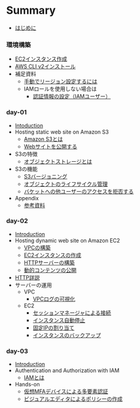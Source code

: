 # Summary

- [はじめに](README.md)

### 環境構築

- [EC2インスタンス作成](./day-01/create_ec2_instance.md)
- [AWS CLI v2インストール](./day-01/install_awscliv2.md)
- 補足資料
  - [手動でリージョン設定するには](./day-01/how_to_set_region_manually.md)
  - IAMロールを使用しない場合は
    - [認証情報の設定（IAMユーザー）](./day-01/set_authentication_with_iamuser.md)

### day-01

- [Intoduction](./day-01/README.md)
- Hosting static web site on Amazon S3
  - [Amazon S3とは](./day-01/s3_introduction.md)
  - [Webサイトを公開する](./day-01/publish_website.md)
- S3の特徴
  - [オブジェクトストレージとは](./day-01/what_is_object_storage.md)
- S3の機能
  - [S3バージョニング](./day-01/s3_versioning.md)
  - [オブジェクトのライフサイクル管理](./day-01/management_of_lifecycle.md)
  - [バケットへの他ユーザーのアクセスを拒否する](./day-01/deny_access_to_bucket.md)
- Appendix
  - [参考資料](./day-01/s3_reference.md)

### day-02

- [Introduction](./day-02/README.md)
- Hosting dynamic web site on Amazon EC2
  - [VPCの構築](./day-02/build_vpc.md)
  - [EC2インスタンスの作成](./day-02/create_ec2.md)
  - [HTTPサーバーの構築](./day-02/build_http_server.md)
  - [動的コンテンツの公開](./day-02/configuration_of_cgi.md)
- [HTTP詳説](./day-02/http_request.md)
- サーバーの運用
    - VPC
		- [VPCログの可視化](./day-02/vpc_flow_log.md)
    - EC2
      - [セッションマネージャによる接続](./day-02/connect_with_session_manager.md)
      - [インスタンス自動停止](./day-02/auto_stop_ec2_instance.md)
      - [固定IPの割り当て](./day-02/assign_elastic_ip.md)
      - [インスタンスのバックアップ](./day-02/backup_ec2_instance.md)

### day-03

- [Introduction](./day-03/basis_of_security.md)
- Authentication and Authorization with IAM
  - [IAMとは](./day-03/what_is_iam.md)
- Hands-on
  - [仮想MFAデバイスによる多要素認証](./day-03/mfa_with_virtual_device.md)
  - [ビジュアルエディタによるポリシーの作成](./day-03/how_to_use_visual_editor.md)